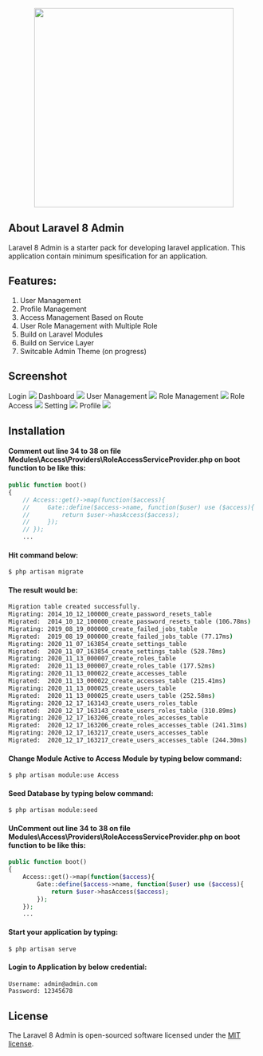 <p align="center"><a href="https://laravel.com" target="_blank"><img src="https://raw.githubusercontent.com/Laravel-Tech-ID/Laravel8Admin/master/public/images/Laravel%208%20Admin.png" width="400"></a></p>

<p align="center">

</p>

## About Laravel 8 Admin
Laravel 8 Admin is a starter pack for developing laravel application. This application contain minimum spesification for an application.

## Features:
1. User Management
2. Profile Management
3. Access Management Based on Route
4. User Role Management with Multiple Role
5. Build on Laravel Modules
6. Build on Service Layer
7. Switcable Admin Theme (on progress)

## Screenshot
Login
<img src="https://raw.githubusercontent.com/Laravel-Tech-ID/Laravel8Admin/master/public/images/Login.png">
Dashboard
<img src="https://raw.githubusercontent.com/Laravel-Tech-ID/Laravel8Admin/master/public/images/Dashboard.png">
User Management
<img src="https://raw.githubusercontent.com/Laravel-Tech-ID/Laravel8Admin/master/public/images/User%20Management.png">
Role Management
<img src="https://raw.githubusercontent.com/Laravel-Tech-ID/Laravel8Admin/master/public/images/Role%20Management.png">
Role Access
<img src="https://raw.githubusercontent.com/Laravel-Tech-ID/Laravel8Admin/master/public/images/Role%20Access.png">
Setting
<img src="https://raw.githubusercontent.com/Laravel-Tech-ID/Laravel8Admin/master/public/images/Setting.png">
Profile
<img src="https://raw.githubusercontent.com/Laravel-Tech-ID/Laravel8Admin/master/public/images/Profile.png">


## Installation
#### Comment out line 34 to 38 on file Modules\Access\Providers\RoleAccessServiceProvider.php on boot function to be like this:
```php
public function boot()
{
    // Access::get()->map(function($access){
    //     Gate::define($access->name, function($user) use ($access){
    //         return $user->hasAccess($access);
    //     });
    // });
    ...
```
#### Hit command below:
```cmd
$ php artisan migrate
```
#### The result would be:
```cmd
Migration table created successfully.
Migrating: 2014_10_12_100000_create_password_resets_table
Migrated:  2014_10_12_100000_create_password_resets_table (106.78ms)
Migrating: 2019_08_19_000000_create_failed_jobs_table
Migrated:  2019_08_19_000000_create_failed_jobs_table (77.17ms)
Migrating: 2020_11_07_163854_create_settings_table
Migrated:  2020_11_07_163854_create_settings_table (528.78ms)
Migrating: 2020_11_13_000007_create_roles_table
Migrated:  2020_11_13_000007_create_roles_table (177.52ms)
Migrating: 2020_11_13_000022_create_accesses_table
Migrated:  2020_11_13_000022_create_accesses_table (215.41ms)
Migrating: 2020_11_13_000025_create_users_table
Migrated:  2020_11_13_000025_create_users_table (252.58ms)
Migrating: 2020_12_17_163143_create_users_roles_table
Migrated:  2020_12_17_163143_create_users_roles_table (310.89ms)
Migrating: 2020_12_17_163206_create_roles_accesses_table
Migrated:  2020_12_17_163206_create_roles_accesses_table (241.31ms)
Migrating: 2020_12_17_163217_create_users_accesses_table
Migrated:  2020_12_17_163217_create_users_accesses_table (244.30ms)
```
#### Change Module Active to Access Module by typing below command:
```cmd
$ php artisan module:use Access
```
#### Seed Database by typing below command:
```cmd
$ php artisan module:seed
```
#### UnComment out line 34 to 38 on file Modules\Access\Providers\RoleAccessServiceProvider.php on boot function to be like this:
```php
public function boot()
{
    Access::get()->map(function($access){
        Gate::define($access->name, function($user) use ($access){
            return $user->hasAccess($access);
        });
    });
    ...
```
#### Start your application by typing:
```cmd
$ php artisan serve
```
#### Login to Application by below credential:
```cmd
Username: admin@admin.com
Password: 12345678
```
## License

The Laravel 8 Admin is open-sourced software licensed under the [MIT license](https://opensource.org/licenses/MIT).
